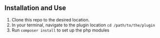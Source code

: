 

## Installation and Use

1. Clone this repo to the desired location.
2. In your terminal, navigate to the plugin location `cd /path/to/the/plugin`
3. Run `composer install` to set up the php modules
